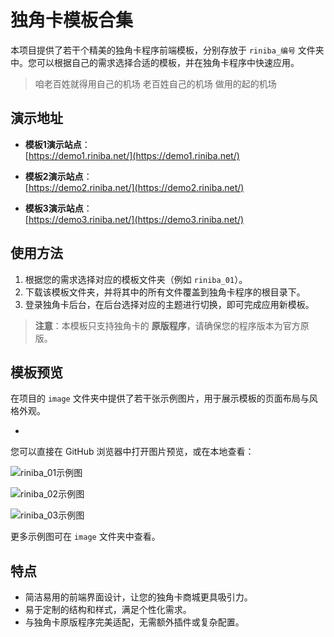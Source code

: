 # 独角卡模板合集

本项目提供了若干个精美的独角卡程序前端模板，分别存放于 `riniba_编号`  文件夹中。您可以根据自己的需求选择合适的模板，并在独角卡程序中快速应用。

> 咱老百姓就得用自己的机场
> 老百姓自己的机场 做用的起的机场

## 演示地址

- **模板1演示站点**：  
  [https://demo1.riniba.net/](https://demo1.riniba.net/)

- **模板2演示站点**：  
  [https://demo2.riniba.net/](https://demo2.riniba.net/)
  
- **模板3演示站点**：  
  [https://demo3.riniba.net/](https://demo3.riniba.net/)
  

## 使用方法

1. 根据您的需求选择对应的模板文件夹（例如 `riniba_01`）。
2. 下载该模板文件夹，并将其中的所有文件覆盖到独角卡程序的根目录下。
3. 登录独角卡后台，在后台选择对应的主题进行切换，即可完成应用新模板。

> **注意**：本模板只支持独角卡的 **原版程序**，请确保您的程序版本为官方原版。

## 模板预览

在项目的 `image` 文件夹中提供了若干张示例图片，用于展示模板的页面布局与风格外观。

- 

您可以直接在 GitHub 浏览器中打开图片预览，或在本地查看：

![riniba_01示例图](./image/riniba_01.png)

![riniba_02示例图](./image/riniba_02.png)

![riniba_03示例图](./image/riniba_03.png)

更多示例图可在 `image` 文件夹中查看。

## 特点

- 简洁易用的前端界面设计，让您的独角卡商城更具吸引力。
- 易于定制的结构和样式，满足个性化需求。
- 与独角卡原版程序完美适配，无需额外插件或复杂配置。
